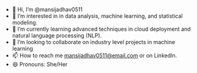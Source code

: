 - 👋 Hi, I’m @mansijadhav0511
- 👀 I’m interested in in data analysis, machine learning, and statistical modeling.
- 🌱 I’m currently learning advanced techniques in cloud deployment and natural language processing (NLP).
- 💞️ I’m looking to collaborate on industry level projects in machine learning 
- 📫 How to reach me  mansijadhav0511@email.com or on LinkedIn.
- 😄 Pronouns: She/Her


<!---
mansijadhav0511/mansijadhav0511 is a ✨ special ✨ repository because its `README.md` (this file) appears on your GitHub profile.
You can click the Preview link to take a look at your changes.
--->
